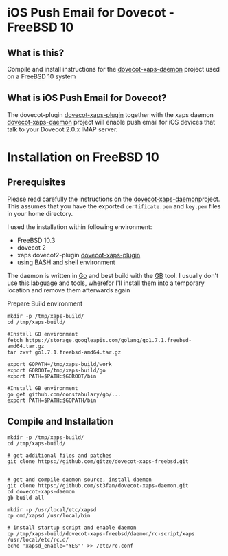 iOS Push Email for Dovecot - FreeBSD 10
=======================================

What is this?
-------------
Compile and install instructions for the [dovecot-xaps-daemon](https://github.com/st3fan/dovecot-xaps-daemon) project used on a FreeBSD 10 system

What is iOS Push Email for Dovecot?
-----------------------------------
The dovecot-plugin [dovecot-xaps-plugin](https://github.com/st3fan/dovecot-xaps-plugin) together with the xaps daemon [dovecot-xaps-daemon](https://github.com/st3fan/dovecot-xaps-daemon) project will enable push email for iOS devices that talk to your Dovecot 2.0.x IMAP server.



Installation on FreeBSD 10
==========================

Prerequisites
-------------
Please read carefully the instructions on the [dovecot-xaps-daemon](https://github.com/st3fan/dovecot-xaps-daemon)project.
This assumes that you have the exported `certificate.pem` and `key.pem` files in your home directory.


I used the installation within following environment:
* FreeBSD 10.3
* dovecot 2
* xaps dovecot2-plugin [dovecot-xaps-plugin](https://github.com/st3fan/dovecot-xaps-plugin)
* using BASH and shell environment

The daemon is written in [Go](http://golang.org/doc/install#install) and best build with the [GB](https://getgb.io/docs/install/) tool.
I usually don't use this labguage and tools, wherefor I'll install them into a temporary location and remove them afterwards again


Prepare Build environment
```
mkdir -p /tmp/xaps-build/
cd /tmp/xaps-build/

#Install GO environment
fetch https://storage.googleapis.com/golang/go1.7.1.freebsd-amd64.tar.gz
tar zxvf go1.7.1.freebsd-amd64.tar.gz

export GOPATH=/tmp/xaps-build/work
export GOROOT=/tmp/xaps-build/go
export PATH=$PATH:$GOROOT/bin

#Install GB environment
go get github.com/constabulary/gb/...
export PATH=$PATH:$GOPATH/bin
```

Compile and Installation
--------------------------
```
mkdir -p /tmp/xaps-build/
cd /tmp/xaps-build/

# get additional files and patches
git clone https://github.com/gitze/dovecot-xaps-freebsd.git


# get and compile daemon source, install daemon
git clone https://github.com/st3fan/dovecot-xaps-daemon.git
cd dovecot-xaps-daemon
gb build all

mkdir -p /usr/local/etc/xapsd
cp cmd/xapsd /usr/local/bin

# install startup script and enable daemon
cp /tmp/xaps-build/dovecot-xaps-freebsd/daemon/rc-script/xaps /usr/local/etc/rc.d/
echo 'xapsd_enable="YES"' >> /etc/rc.conf

```
